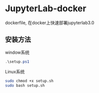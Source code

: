 # JupyterLab-docker
dockerfile, 在docker上快速部署jupyterlab3.0

## 安装方法
window系统
```powershell
.\setup.ps1
```
Linux系统
```bash
sudo chmod +x setup.sh
sudo bash setup.sh
```
